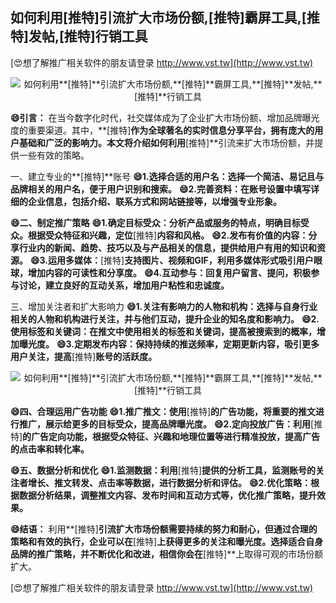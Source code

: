 ## **如何利用**[推特]**引流扩大市场份额,**[推特]**霸屏工具,**[推特]**发帖,**[推特]**行销工具**

[😍想了解推广相关软件的朋友请登录 http://www.vst.tw](http://www.vst.tw)

 <center><img src="https://vst.tw/MP4/tuiguang/png/0.png" alt="如何利用**[推特]**引流扩大市场份额,**[推特]**霸屏工具,**[推特]**发帖,**[推特]**行销工具"></center>

**😄引言：**
在当今数字化时代，社交媒体成为了企业扩大市场份额、增加品牌曝光度的重要渠道。其中，**[推特]**作为全球著名的实时信息分享平台，拥有庞大的用户基础和广泛的影响力。本文将介绍如何利用**[推特]**引流来扩大市场份额，并提供一些有效的策略。

一、建立专业的**[推特]**账号
**😄1.选择合适的用户名：选择一个简洁、易记且与品牌相关的用户名，便于用户识别和搜索。**
**😄2.完善资料：在账号设置中填写详细的企业信息，包括介绍、联系方式和网站链接等，以增强专业形象。**

**😄二、制定推广策略**
**😄1.确定目标受众：分析产品或服务的特点，明确目标受众。根据受众特征和兴趣，定位**[推特]**内容和风格。**
**😄2.发布有价值的内容：分享行业内的新闻、趋势、技巧以及与产品相关的信息，提供给用户有用的知识和资源。**
**😄3.运用多媒体：**[推特]**支持图片、视频和GIF，利用多媒体形式吸引用户眼球，增加内容的可读性和分享度。**
**😄4.互动参与：回复用户留言、提问，积极参与讨论，建立良好的互动关系，增加用户粘性和忠诚度。**

三、增加关注者和扩大影响力
**😄1.关注有影响力的人物和机构：选择与自身行业相关的人物和机构进行关注，并与他们互动，提升企业的知名度和影响力。**
**😄2.使用标签和关键词：在推文中使用相关的标签和关键词，提高被搜索到的概率，增加曝光度。**
**😄3.定期发布内容：保持持续的推送频率，定期更新内容，吸引更多用户关注，提高**[推特]**账号的活跃度。**

 <center><img src="https://vst.tw/MP4/tuiguang/png/4.png" alt="如何利用**[推特]**引流扩大市场份额,**[推特]**霸屏工具,**[推特]**发帖,**[推特]**行销工具"></center>

**😄四、合理运用广告功能**
**😄1.推广推文：使用**[推特]**的广告功能，将重要的推文进行推广，展示给更多的目标受众，提高品牌曝光度。**
**😄2.定向投放广告：利用**[推特]**的广告定向功能，根据受众特征、兴趣和地理位置等进行精准投放，提高广告的点击率和转化率。**

**😄五、数据分析和优化**
**😄1.监测数据：利用**[推特]**提供的分析工具，监测账号的关注者增长、推文转发、点击率等数据，进行数据分析和评估。**
**😄2.优化策略：根据数据分析结果，调整推文内容、发布时间和互动方式等，优化推广策略，提升效果。**

**😄结语：**
利用**[推特]**引流扩大市场份额需要持续的努力和耐心，但通过合理的策略和有效的执行，企业可以在**[推特]**上获得更多的关注和曝光度。选择适合自身品牌的推广策略，并不断优化和改进，相信你会在**[推特]**上取得可观的市场份额扩大。

[😍想了解推广相关软件的朋友请登录 http://www.vst.tw](http://www.vst.tw)



